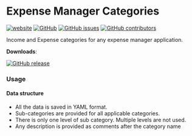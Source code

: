 # Expense Manager Categories
[![website](https://img.shields.io/badge/view-website-blue.svg?style=flat-square&logo=mozilla%20firefox)](https://kolappannathan.github.io/projects/expense-manager-categories/index.html)
[![GitHub](https://img.shields.io/github/license/kolappannathan/expense-manager-categories.svg?style=flat-square)](#)
[![GitHub issues](https://img.shields.io/github/issues/kolappannathan/expense-manager-categories.svg?style=flat-square)](#)
[![GitHub contributors](https://img.shields.io/github/contributors/kolappannathan/expense-manager-categories.svg?color=orange&style=flat-square)](#)

Income and Expense categories for any expense manager application.

**Downloads**:

[![GitHub release](https://img.shields.io/github/release/kolappannathan/expense-manager-categories.svg?logo=github&style=flat-square)](https://github.com/kolappannathan/expense-manager-categories/releases)

### Usage
#### Data structure
 - All the data is saved in YAML format.
 - Sub-categories are provided for all applicable categories.
 - There is only one level of sub category. Multiple levels are not used.
 - Any description is provided as comments after the category name
